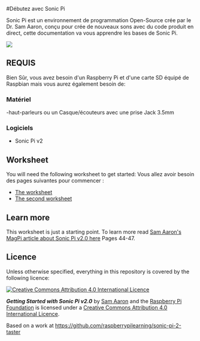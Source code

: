 #Débutez avec Sonic Pi 

Sonic Pi est un environnement de programmation Open-Source crée par le Dr. Sam Aaron, conçu pour crée de nouveaux sons avec du code produit en direct, cette documentation va vous apprendre les bases de Sonic Pi.


![](cover.png)

## REQUIS

Bien Sûr, vous avez besoin d'un Raspberry Pi et d'une carte SD équipé de Raspbian mais vous aurez également besoin de: 

### Matériel 

-haut-parleurs ou un Casque/écouteurs avec une prise Jack 3.5mm

### Logiciels

- Sonic Pi v2

## Worksheet

You will need the following worksheet to get started:
Vous allez avoir besoin des pages suivantes pour commencer :

- [The worksheet](worksheet.md)
- [The second worksheet](worksheet-2.md)

## Learn more

This worksheet is just a starting point. To learn more read [Sam Aaron's MagPi article about Sonic Pi v2.0 here](http://issuu.com/themagpi/docs/issue23final/1) Pages 44-47.

## Licence

Unless otherwise specified, everything in this repository is covered by the following licence:

[![Creative Commons Attribution 4.0 International Licence](http://i.creativecommons.org/l/by-sa/4.0/88x31.png)](http://creativecommons.org/licenses/by-sa/4.0/)

***Getting Started with Sonic Pi v2.0*** by [Sam Aaron](https://github.com/samaaron) and the [Raspberry Pi Foundation](http://www.raspberrypi.org) is licensed under a [Creative Commons Attribution 4.0 International Licence](http://creativecommons.org/licenses/by-sa/4.0/).

Based on a work at https://github.com/raspberrypilearning/sonic-pi-2-taster
